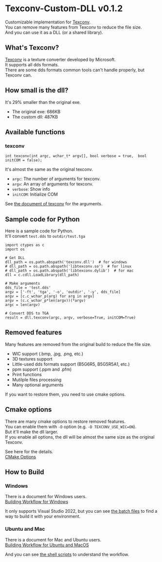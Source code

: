 # Texconv-Custom-DLL v0.1.2

Customizable implementation for [Texconv](https://github.com/microsoft/DirectXTex/wiki/Texconv).  
You can remove many features from Texconv to reduce the file size.  
And you can use it as a DLL (or a shared library).  

## What's Texconv?

[Texconv](https://github.com/microsoft/DirectXTex/wiki/Texconv)
is a texture converter developed by Microsoft.  
It supports all dds formats.  
There are some dds formats common tools can't handle properly, but Texconv can.

## How small is the dll?

It's 29% smaller than the original exe.
-   The original exe: 686KB
-   The custom dll: 487KB

## Available functions

### texconv

```
int texconv(int argc, wchar_t* argv[], bool verbose = true,  bool initCOM = false);
```

It's almost the same as the original texconv.
-   `argc`: The number of arguments for texconv.
-   `argv`: An array of arguments for texconv.
-   `verbose`: Show info
-   `initCOM`: Initialize COM

See [the document of texconv](https://github.com/microsoft/DirectXTex/wiki/Texconv) for the arguments.

## Sample code for Python

Here is a sample code for Python.  
It'll convert `test.dds` to `outdir/test.tga`

```
import ctypes as c
import os

# Get DLL
dll_path = os.path.abspath('texconv.dll')  # for windows
# dll_path = os.path.abspath('libtexconv.so')  # for linux
# dll_path = os.path.abspath('libtexconv.dylib')  # for mac
dll = c.cdll.LoadLibrary(dll_path)

# Make arguments
dds_file = 'test.dds'
argv = ['-ft', 'tga', '-o', 'outdir', '-y', dds_file]
argv = [c.c_wchar_p(arg) for arg in argv]
argv = (c.c_wchar_p*len(argv))(*argv)
argc = len(argv)

# Convert DDS to TGA
result = dll.texconv(argc, argv, verbose=True, initCOM=True)
```

## Removed features

Many features are removed from the original build to reduce the file size.  
-   WIC support (.bmp, .jpg, .png, etc.)
-   3D textures support
-   Little-used dds formats support (B5G6R5, B5G5R5A1, etc.)
-   ppm support (.ppm and .pfm)
-   Print functions
-   Mutilple files processing
-   Many optional arguments

If you want to restore them, you need to use cmake options.

## Cmake options

There are many cmake options to restore removed features.  
You can enable them with `-D` option (e.g. `-D TEXCONV_USE_WIC=ON`).  
But it'll make the dll larger.  
If you enable all options, the dll will be almost the same size as the original Texconv.  
  
See here for the details.  
[CMake Options](./CMake-Options.md)  

## How to Build

### Windows

There is a document for Windows users.  
[Building Workflow for Windows](./Build-on-Windows.md)  

It only supports Visual Studio 2022, but you can see [the batch files](../batch_files/) to find a way to build it with your environment.  

### Ubuntu and Mac

There is a document for Mac and Ubuntu users.  
[Building Workflow for Ubuntu and MacOS](./Build-on-Unix.md)  

And you can see [the shell scripts](../shell_scripts/) to understand the workflow.  

